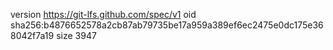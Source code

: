 version https://git-lfs.github.com/spec/v1
oid sha256:b4876652578a2cb87ab79735be17a959a389ef6ec2475e0dc175e368042f7a19
size 3947
